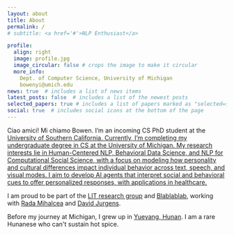 ```yaml
---
layout: about
title: About
permalink: /
# subtitle: <a href='#'>NLP Enthusiast</a>

profile:
  align: right
  image: profile.jpg
  image_circular: false # crops the image to make it circular
  more_info: 
    Dept. of Computer Science, University of Michigan
    bowenyi@umich.edu
news: true  # includes a list of news items
latest_posts: false  # includes a list of the newest posts
selected_papers: true # includes a list of papers marked as "selected={true}"
social: true  # includes social icons at the bottom of the page
---
```


Ciao amici! Mi chiamo Bowen. I’m an incoming CS PhD student at the <ins>University of Southern California<ins>. Currently, I’m completing my undergraduate degree in CS at the <ins>University of Michigan<ins>. My research interests lie in Human-Centered NLP, Behavioral Data Science, and NLP for Computational Social Science, with a focus on modeling how personality and cultural differences impact individual behavior across text, speech, and visual modes. I aim to develop AI agents that interpret social and behavioral cues to offer personalized responses, with applications in healthcare.       
 
I am proud to be part of the [LIT research group](https://lit.eecs.umich.edu/) and [Blablablab](https://blablablab.si.umich.edu/), working with [Rada Mihalcea](https://en.wikipedia.org/wiki/Rada_Mihalcea) and [David Jurgens](https://jurgens.people.si.umich.edu/).

Before my journey at Michigan, I grew up in [Yueyang, Hunan](https://en.wikipedia.org/wiki/Yueyang). I am a rare Hunanese who can't sustain hot spice.     

  

<!-- Put your address / P.O. box / other info right below your picture. You can also disable any of these elements by editing `profile` property of the YAML header of your `_pages/about.md`. Edit `_bibliography/papers.bib` and Jekyll will render your [publications page](/al-folio/publications/) automatically.

Link to your social media connections, too. This theme is set up to use [Font Awesome icons](http://fortawesome.github.io/Font-Awesome/) and [Academicons](https://jpswalsh.github.io/academicons/), like the ones below. Add your Facebook, Twitter, LinkedIn, Google Scholar, or just disable all of them. -->